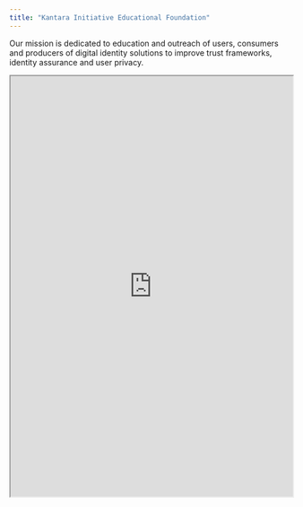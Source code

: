 ```yaml
---
title: "Kantara Initiative Educational Foundation"
---
```


Our mission is dedicated to education and outreach of users, consumers and producers of digital identity solutions to improve trust frameworks, identity assurance and user privacy.

<iframe height="750" width="100%" src="https://ewelton.github.io/ktest/wiki.html#Kantara%20Initiative%20Educational%20Foundation"></iframe>
